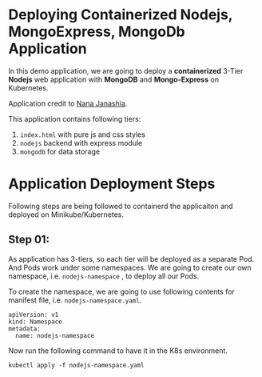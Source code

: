 # Deploying Containerized Nodejs, MongoExpress, MongoDb Application 

In this demo application, we are going to deploy a **containerized** 3-Tier **Nodejs** web application with **MongoDB** and **Mongo-Express** on Kubernetes.

Application credit to [Nana Janashia](https://gitlab.com/nanuchi/developing-with-docker).

This application contains following tiers: 
1. `index.html` with pure js and css styles
2. `nodejs` backend with express module
3. `mongodb` for data storage

# Application Deployment Steps
Following steps are being followed to containerd the applicaiton and deployed on Minikube/Kubernetes. 

## Step 01: 
As application has 3-tiers, so each tier will be deployed as a separate Pod. And Pods work under some namespaces. We are going to create our own namespace, i.e. `nodejs-namespace` , to deploy all our Pods. 

To create the namespace, we are going to use following contents for manifest file, i.e. `nodejs-namespace.yaml`. 

```
apiVersion: v1
kind: Namespace
metadata:
  name: nodejs-namespace
```

Now run the following command to have it in the K8s environment. 

`kubectl apply -f nodejs-namespace.yaml`



